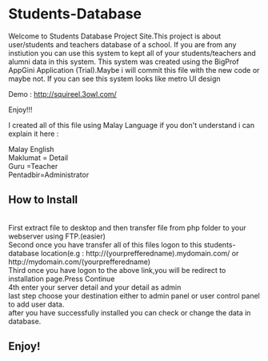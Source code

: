 Students-Database
=================

Welcome to Students Database Project Site.This project is about user/students and teachers database of a school.
If you are from any instiution you can use this system to kept all of your students/teachers and alumni data in this system.
This system was created using the BigProf AppGini Application (Trial).Maybe i will commit this file with the new code or maybe not.
If you can see this system looks like metro UI design

Demo : http://squireel.3owl.com/

Enjoy!!!

I created all of this file using Malay Language if you don't understand i can explain it here :

Malay  <span>  English
<br>
Maklumat = Detail
<br>
Guru     =Teacher
<br>
Pentadbir=Administrator
<br>
<h2>How to Install</h2>
<br>
First extract file to desktop and then transfer file from php folder to your webserver using FTP.(easier)
<br>
Second once you have transfer all of this files logon to this students-database location(e.g : http://(yourprefferedname).mydomain.com/
or http://mydomain.com/(yourprefferedname)
<br>
Third once you have logon to the above link,you will be redirect to installation page.Press Continue
<br>
4th enter your server detail and your detail as admin
<br>
last step choose your destination either to admin panel or user control panel to add user data.
<br>
after you have successfully installed you can check or change the data in database.
<br>
<h2>Enjoy!</h2>
